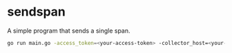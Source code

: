 # sendspan

A simple program that sends a single span.

```sh
go run main.go -access_token=<your-access-token> -collector_host=<your-collector-host> -collector_port=<your-collector-port> -secure=<true/false> -operation_name=<test-operation-name>
```
